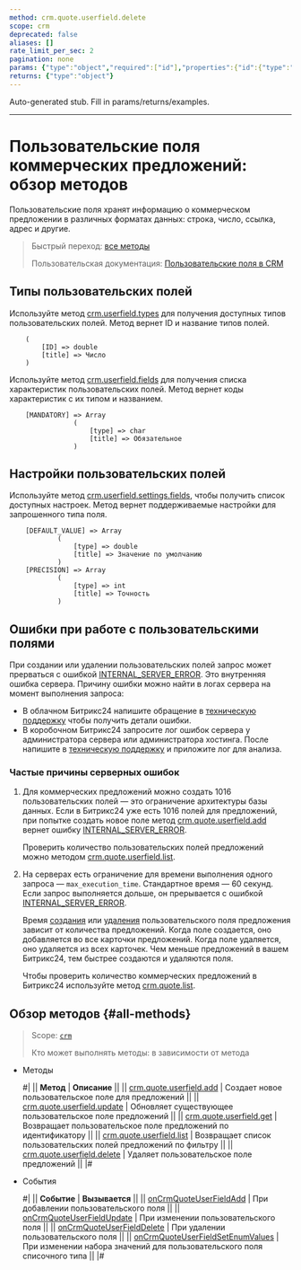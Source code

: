 ```yaml
---
method: crm.quote.userfield.delete
scope: crm
deprecated: false
aliases: []
rate_limit_per_sec: 2
pagination: none
params: {"type":"object","required":["id"],"properties":{"id":{"type":"integer"}}}
returns: {"type":"object"}
---
```


Auto-generated stub. Fill in params/returns/examples.

---

# Пользовательские поля коммерческих предложений: обзор методов

Пользовательские поля хранят информацию о коммерческом предложении в различных форматах данных: строка, число, ссылка, адрес и другие. 

> Быстрый переход: [все методы](#all-methods) 
> 
> Пользовательская документация: [Пользовательские поля в CRM](https://helpdesk.bitrix24.ru/open/22048980/)

## Типы пользовательских полей

Используйте метод [crm.userfield.types](../../universal/user-defined-fields/crm-userfield-types.md) для получения доступных типов пользовательских полей. Метод вернет ID и название типов полей.

````
    (
        [ID] => double    
        [title] => Число
    )
````

Используйте метод [crm.userfield.fields](../../universal/user-defined-fields/crm-userfield-fields.md) для получения списка характеристик пользовательских полей. Метод вернет коды характеристик с их типом и названием.

````
    [MANDATORY] => Array
                (
                    [type] => char
                    [title] => Обязательное
                )
````

## Настройки пользовательских полей

Используйте метод [crm.userfield.settings.fields](../../universal/user-defined-fields/crm-userfield-settings-fields.md), чтобы получить список доступных настроек. Метод вернет поддерживаемые настройки для запрошенного типа поля. 

````
    [DEFAULT_VALUE] => Array
            (
                [type] => double
                [title] => Значение по умолчанию
            )
    [PRECISION] => Array
            (
                [type] => int
                [title] => Точность
            )
````

## Ошибки при работе с пользовательскими полями

При создании или удалении пользовательских полей запрос может прерваться с ошибкой [INTERNAL_SERVER_ERROR](../../../../error-codes.md). Это внутренняя ошибка сервера. Причину ошибки можно найти в логах сервера на момент выполнения запроса: 
* В облачном Битрикс24 напишите обращение в [техническую поддержку](../../../../bitrix-support.md) чтобы получить детали ошибки. 
* В коробочном Битрикс24 запросите лог ошибок сервера у администратора сервера или администратора хостинга. После напишите в [техническую поддержку](../../../../bitrix-support.md) и приложите лог для анализа. 

### Частые причины серверных ошибок

1. Для коммерческих предложений можно создать 1016 пользовательских полей — это ограничение архитектуры базы данных. Если в Битрикс24 уже есть 1016 полей для предложений, при попытке создать новое поле метод [crm.quote.userfield.add](./crm-quote-user-field-add.md) вернет ошибку [INTERNAL_SERVER_ERROR](../../../../error-codes.md). 

    Проверить количество пользовательских полей предложений можно методом [crm.quote.userfield.list](./crm-quote-user-field-list.md). 

2. На серверах есть ограничение для времени выполнения одного запроса — `max_execution_time`. Стандартное время — 60 секунд. Если запрос выполняется дольше, он прерывается с ошибкой [INTERNAL_SERVER_ERROR](../../../../error-codes.md). 

    Время [создания](./crm-quote-user-field-add.md) или [удаления](./crm-quote-user-field-delete.md) пользовательского поля предложения зависит от количества предложений. Когда поле создается, оно добавляется во все карточки предложений. Когда поле удаляется, оно удаляется из всех карточек. Чем меньше предложений в вашем Битрикс24, тем быстрее создаются и удаляются поля.
   
    Чтобы проверить количество коммерческих предложений в Битрикс24 используйте метод [crm.quote.list](../crm-quote-list.md).

## Обзор методов {#all-methods}

> Scope: [`crm`](../../../scopes/permissions.md)
>
> Кто может выполнять методы: в зависимости от метода



- Методы

    #|
    || **Метод** | **Описание** ||
    || [crm.quote.userfield.add](./crm-quote-user-field-add.md) | Создает новое пользовательское поле для предложений ||
    || [crm.quote.userfield.update](./crm-quote-user-field-update.md) | Обновляет существующее пользовательское поле предложений ||
    || [crm.quote.userfield.get](./crm-quote-user-field-get.md) | Возвращает пользовательское поле предложений по идентификатору ||
    || [crm.quote.userfield.list](./crm-quote-user-field-list.md) | Возвращает список пользовательских полей предложений по фильтру ||
    || [crm.quote.userfield.delete](./crm-quote-user-field-delete.md) | Удаляет пользовательское поле предложений ||
    |#

- События 
  
    #|
    || **Событие** | **Вызывается** ||
    || [onCrmQuoteUserFieldAdd](./events/on-crm-quote-user-field-add.md) | При добавлении пользовательского поля ||
    || [onCrmQuoteUserFieldUpdate](./events/on-crm-quote-user-field-update.md) | При изменении пользовательского поля ||
    || [onCrmQuoteUserFieldDelete](./events/on-crm-quote-user-field-delete.md) | При удалении пользовательского поля ||
    || [onCrmQuoteUserFieldSetEnumValues](./events/on-crm-quote-user-field-set-enum-values.md) | При изменении набора значений для пользовательского поля списочного типа ||
    |#

    
